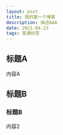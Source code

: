 ```yaml
---
layout: post
title: 我的第一个博客
description: 描述AAA
date: 2021-04-23
tags: 普通标签  
---
```




## 标题A

内容A


## 标题B

### 标题B

内容2 
